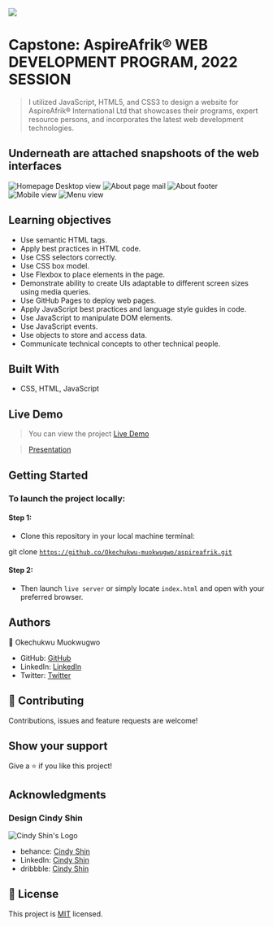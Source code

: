 ![](https://img.shields.io/badge/Microverse-blueviolet)

# Capstone: AspireAfrik&reg; WEB DEVELOPMENT PROGRAM, 2022 SESSION

> I utilized JavaScript, HTML5, and CSS3 to design a website for AspireAfrik&reg; International Ltd that showcases their programs, expert resource persons, and incorporates the latest web development technologies.

## Underneath are attached snapshoots of the web interfaces
![Homepage Desktop view](images/desktop-view.png)
![About page mail](images/about-page-main.png)
![About footer](images/about-page-footer.png)
![Mobile view](images/mobile-view.png)
![Menu view](images/mobile-menu.png)
 ## Learning objectives

 - Use semantic HTML tags.
 - Apply best practices in HTML code.
 - Use CSS selectors correctly.
 - Use CSS box model.
 - Use Flexbox to place elements in the page.
 - Demonstrate ability to create UIs adaptable to different screen sizes using media queries.
 - Use GitHub Pages to deploy web pages.
 - Apply JavaScript best practices and language style guides in code.
 - Use JavaScript to manipulate DOM elements.
 - Use JavaScript events.
 - Use objects to store and access data.
 - Communicate technical concepts to other technical people.

## Built With

- CSS, HTML, JavaScript

## Live Demo

> You can view the project [Live Demo](https://okechukwu-muokwugwo.github.io/aspireafrik/)

> [Presentation](https://screenrec.com/share/q7ubjVkaAS)

## Getting Started

### To launch the project locally:

#### Step 1:
- Clone this repository in your local machine terminal:

git clone <code>https://github.co/Okechukwu-muokwugwo/aspireafrik.git</code>


#### Step 2:

- Then launch <code>live server</code> or simply locate <code>index.html</code> and open with your preferred browser.

## Authors

👤 Okechukwu Muokwugwo

- GitHub: [GitHub](https://github.com/Okechukwu-muokwugwo)
- LinkedIn: [LinkedIn](https://www.linkedin.com/in/okeimuokwugwo/)
- Twitter: [Twitter](https://twitter.com/excel4eva)


## 🤝 Contributing

Contributions, issues and feature requests are welcome!


## Show your support

Give a ⭐️ if you like this project!

## Acknowledgments

### Design Cindy Shin

![Cindy Shin's Logo](https://mir-s3-cdn-cf.behance.net/user/115/0a3f923115241.576e64d0ea9fa.png)

- behance: [Cindy Shin](https://www.behance.net/adagio07)
- LinkedIn: [Cindy Shin](https://www.linkedin.com/in/adagio07/)
- dribbble: [Cindy Shin](https://dribbble.com/adagio07/collections)

## 📝 License

This project is [MIT](./MIT.md) licensed.
